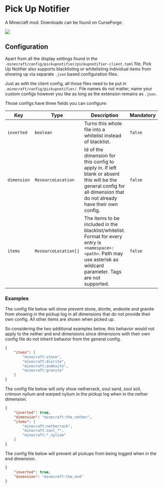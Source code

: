 # Pick Up Notifier

A Minecraft mod. Downloads can be found on CurseForge.

![](https://raw.githubusercontent.com/Fuzss/modresources/main/pages/data/pickupnotifier/banner.png)

## Configuration
Apart from all the display settings found in the `.minecraft/config/pickupnotifier/pickupnotifier-client.toml` file, Pick Up Notifier also supports blacklisting or whitelisting individual items from showing up via separate `.json` based configuration files.

Just as with the client config, all those files need to be put in `.minecraft/config/pickupnotifier/`. File names do not matter, name your custom configs however you like as long as the extension remains as `.json`.

Those configs have three fields you can configure:

| Key         | Type                 | Description                                                                                                                                                               | Mandatory | Default |
|-------------|----------------------|---------------------------------------------------------------------------------------------------------------------------------------------------------------------------|-----------|---------|
| `inverted`  | `boolean`            | Turns this whole file into a whitelist instead of blacklist.                                                                                                              | `false`   | `false` |
| `dimension` | `ResourceLocation`   | Id of the dimension for this config to apply in. If left blank or absent this will be the general config for all dimension that do not already have their own config.     | `false`   | `""`    |
| `items`     | `ResourceLocation[]` | The items to be included in the blacklist/whitelist. Format for every entry is `<namespace>:<path>`. Path may use asterisk as wildcard parameter. Tags are not supported. | `false`   | `[]`    |

### Examples

The config file below will show prevent stone, diorite, andesite and granite from showing in the pickup log in all dimensions that do not provide their own config. All other items are shown when picked up.

So considering the two additional examples below, this behavior would not apply to the nether and end dimensions since dimensions with their own config file do not inherit behavior from the general config.

```json
{
    "items": [
        "minecraft:stone",
        "minecraft:diorite",
        "minecraft:andesite",
        "minecraft:granite"
    ]
}
```

The config file below will only show netherrack, soul sand, soul soil, crimson nylium and warped nylium in the pickup log when in the nether dimension.

```json
{
    "inverted": true,
    "dimension": "minecraft:the_nether",
    "items": [
        "minecraft:netherrack",
        "minecraft:soul_*",
        "minecraft:*_nylium"
    ]
}
```

The config file below will prevent all pickups from being logged when in the end dimension.

```json
{
    "inverted": true,
    "dimension": "minecraft:the_end"
}
```
